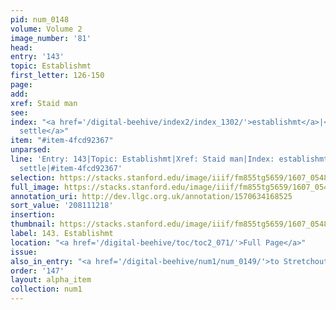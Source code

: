 ```yaml
---
pid: num_0148
volume: Volume 2
image_number: '81'
head:
entry: '143'
topic: Establishmt
first_letter: 126-150
page:
add:
xref: Staid man
see:
index: "<a href='/digital-beehive/index2/index_1302/'>establishmt</a>|<a href='/digital-beehive/index4/index_3648/'>to
  settle</a>"
item: "#item-4fcd92367"
unparsed:
line: 'Entry: 143|Topic: Establishmt|Xref: Staid man|Index: establishmt|Index: to
  settle|#item-4fcd92367'
selection: https://stacks.stanford.edu/image/iiif/fm855tg5659/1607_0548/295,1218,3033,269/full/0/default.jpg
full_image: https://stacks.stanford.edu/image/iiif/fm855tg5659/1607_0548/full/full/0/default.jpg
annotation_uri: http://dev.llgc.org.uk/annotation/1570634168525
sort_value: '208111218'
insertion:
thumbnail: https://stacks.stanford.edu/image/iiif/fm855tg5659/1607_0548/295,1218,600,180/250,/0/default.jpg
label: 143. Establishmt
location: "<a href='/digital-beehive/toc/toc2_071/'>Full Page</a>"
issue:
also_in_entry: "<a href='/digital-beehive/num1/num_0149/'>to Stretchout</a>"
order: '147'
layout: alpha_item
collection: num1
---
```

